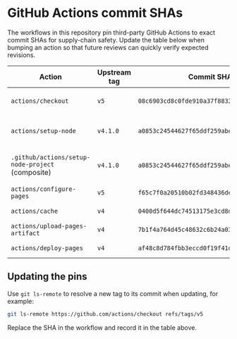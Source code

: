 # GitHub Actions commit SHAs

The workflows in this repository pin third-party GitHub Actions to exact commit SHAs for supply-chain safety. Update the table below when bumping an action so that future reviews can quickly verify expected revisions.

| Action | Upstream tag | Commit SHA | Referenced in workflows |
| --- | --- | --- | --- |
| `actions/checkout` | `v5` | `08c6903cd8c0fde910a37f88322edcfb5dd907a8` | `ci.yml`, `deploy-pages.yml`, `visual-regression.yml` |
| `actions/setup-node` | `v4.1.0` | `a0853c24544627f65ddf259abe73b1d18a591444` | `ci.yml`, `.github/actions/setup-node-project/action.yml` |
| `.github/actions/setup-node-project` (composite) | `v4.1.0` | `a0853c24544627f65ddf259abe73b1d18a591444` | `ci.yml`, `deploy-pages.yml`, `deploy-preview.yml`, `visual-regression.yml` |
| `actions/configure-pages` | `v5` | `f65c7f0a20510b02fd348436de4b0bd711c4d7f9` | `deploy-pages.yml`, `deploy-preview.yml` |
| `actions/cache` | `v4` | `0400d5f644dc74513175e3cd8d07132dd4860809` | `ci.yml`, `visual-regression.yml` |
| `actions/upload-pages-artifact` | `v4` | `7b1f4a764d45c48632c6b24a0339c27f5614fb0b` | `deploy-pages.yml`, `deploy-preview.yml` |
| `actions/deploy-pages` | `v4` | `af48c8d784fbb3eccd0f19f41da3b3c25c2ba234` | `deploy-pages.yml`, `deploy-preview.yml` |

## Updating the pins

Use `git ls-remote` to resolve a new tag to its commit when updating, for example:

```bash
git ls-remote https://github.com/actions/checkout refs/tags/v5
```

Replace the SHA in the workflow and record it in the table above.
